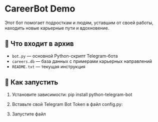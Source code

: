 # CareerBot Demo

Этот бот помогает подросткам и людям, уставшим от своей работы, находить новые карьерные пути и вдохновение.

## 🔧 Что входит в архив

- `bot.py` — основной Python-скрипт Telegram-бота
- `careers.db` — база данных с примерами карьерных направлений
- `README.txt` — текущая инструкция

## 🚀 Как запустить

1. Установите зависимости:
pip install python-telegram-bot

2. Вставьте свой Telegram Bot Token в файл config.py:

3. Запустите файл

